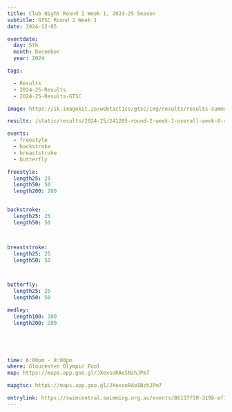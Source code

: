 ```yaml
---
title: Club Night Round 2 Week 1, 2024-25 Season
subtitle: GTSC Round 2 Week 1
date: 2024-12-05

eventdate:
  day: 5th
  month: December
  year: 2024

tags:

  - Results
  - 2024-25-Results
  - 2024-25-Results-GTSC

image: https://ik.imagekit.io/webtactics/gtsc/img/results/results-summary-8.jpg

results: /static/results/2024-25/241205-round-2-week-1-overall-week-8-results-update.pdf

events:
  - freestyle
  - backstroke
  - breaststroke
  - butterfly

freestyle:
  length25: 25
  length50: 50
  length200: 200


backstroke:
  length25: 25
  length50: 50



breaststroke:
  length25: 25
  length50: 50



butterfly:
  length25: 25
  length50: 50

medley:
  length100: 100
  length200: 200



 

time: 6:00pm - 8:00pm
where: Gloucester Olympic Pool
map: https://maps.app.goo.gl/JXexsoRAoSNzhJPm7

mapgtsc: https://maps.app.goo.gl/JXexsoRAoSNzhJPm7

entrylink: https://swimcentral.swimming.org.au/events/86137f50-319b-ef11-8a69-002248971738/detail
---
```

